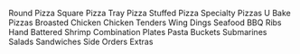Round Pizza
Square Pizza
Tray Pizza
Stuffed Pizza
Specialty Pizzas
U Bake Pizzas
Broasted Chicken
Chicken Tenders
Wing Dings
Seafood
BBQ Ribs
Hand Battered Shrimp
Combination Plates
Pasta
Buckets
Submarines
Salads
Sandwiches
Side Orders
Extras